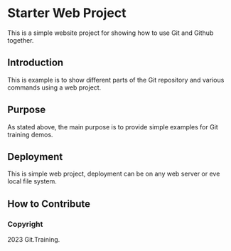 # Starter Web Project

This is a simple website project for showing how to use Git and Github together.

## Introduction

This is example is to show different parts of the Git repository  and various commands using a web project.

## Purpose

As stated above, the main purpose is to provide simple examples for Git training demos.

## Deployment

This is simple web project, deployment can be on any web server or eve local file system.

## How to Contribute


### Copyright

2023 Git.Training.


